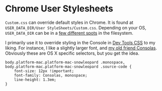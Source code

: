 # Chrome User Stylesheets

`Custom.css` can override default styles in Chrome.  It is found at `USER_DATA_DIR/User StyleSheets/Custom.css`.  Depending on your OS, `USER_DATA_DIR` can be in a [few different spots](http://www.chromium.org/user-experience/user-data-directory) in the filesystem.

I primarily use it to override styling in the Console in [Dev Tools CSS](http://codesearch.google.com/#OAMlx_jo-ck/src/chrome/tools/test/reference_build/chrome_linux/resources/inspector/devTools.css) to my liking.  For instance, I like a slightly larger font, and [my old friend Consolas](http://www.codinghorror.com/blog/2005/08/consolas-and-cleartype.html).  Obviously these are OS X specific selectors, but you get the idea.

    body.platform-mac.platform-mac-snowleopard .monospace,
    body.platform-mac.platform-mac-snowleopard .source-code {
        font-size: 12px !important;
        font-family: Consolas, monospace;
        line-height: 1.3em;
    }

